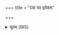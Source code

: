 +++
title = "08 यद द्वयेकम्"

+++
<details><summary>मूलम् (WS)</summary>

यद द्वयेकं यत् त्र्येकमुपैकमिति यद्ददौ ।  
अयं मा तस्मादोदनः पवित्रः पात्वंहसः ॥ ॥ ९ ॥
</details>